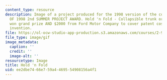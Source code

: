 ```yaml
---
content_type: resource
description: Image of a project produced for the 1998 version of the course. WINNER
  OF 1998 2nd SUMMER PROJECT AWARD. Hold 'n Fold - Collapsible trunk organizer. Group
  won grand prize AND $2000 from Ford Motor Company to cover patent costs of their
  invention.
file: https://ol-ocw-studio-app-production.s3.amazonaws.com/courses/2-971-2nd-summer-introduction-to-design-january-iap-2003/ee2dbe7466e759a4469554908156a4f1_98_hold_n_fold.gif
file_type: image/gif
image_metadata:
  caption: ''
  credit: ''
  image-alt: ''
resourcetype: Image
title: Hold 'n Fold
uid: ee2dbe74-66e7-59a4-4695-54908156a4f1
---
```

